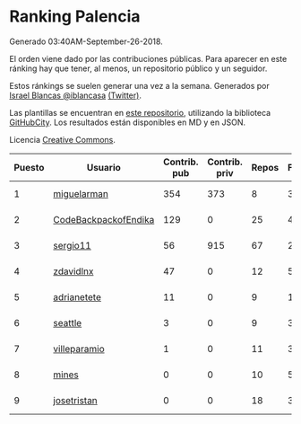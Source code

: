 # Ranking Palencia

Generado 03:40AM-September-26-2018.

El orden viene dado por las contribuciones públicas. Para aparecer en este ránking hay que tener, al menos, un repositorio público y un seguidor.

Estos ránkings se suelen generar una vez a la semana. Generados por [Israel Blancas @iblancasa](https://github.com/iblancasa/) [(Twitter)](https://twitter.com/iblancasa).

Las plantillas se encuentran en [este repositorio](https://github.com/iblancasa/GH-Spanish-Ranking), utilizando la biblioteca [GitHubCity](https://github.com/iblancasa/GitHubCity). Los resultados están disponibles en MD y en JSON.

Licencia [Creative Commons](https://creativecommons.org/licenses/by/4.0/).

| Puesto   |  Usuario  | Contrib. pub | Contrib. priv |Repos| Followers | Desde |  Avatar  |
|----------|-----------|--------------|---------------|-----|-----------|-------|----------|
|1|[miguelarman](https://github.com/miguelarman)|354|373|8|3|2016-10-13|![miguelarman]()|
|2|[CodeBackpackofEndika](https://github.com/CodeBackpackofEndika)|129|0|25|4|2017-09-25|![CodeBackpackofEndika]()|
|3|[sergio11](https://github.com/sergio11)|56|915|67|26|2014-03-19|![sergio11]()|
|4|[zdavidlnx](https://github.com/zdavidlnx)|47|0|12|5|2011-07-28|![zdavidlnx]()|
|5|[adrianetete](https://github.com/adrianetete)|11|0|9|14|2014-03-13|![adrianetete]()|
|6|[seattle](https://github.com/seattle)|3|0|9|3|2011-02-14|![seattle]()|
|7|[villeparamio](https://github.com/villeparamio)|1|0|11|3|2015-12-01|![villeparamio]()|
|8|[mines](https://github.com/mines)|0|0|10|5|2011-03-07|![mines]()|
|9|[josetristan](https://github.com/josetristan)|0|0|18|3|2011-07-15|![josetristan]()|
